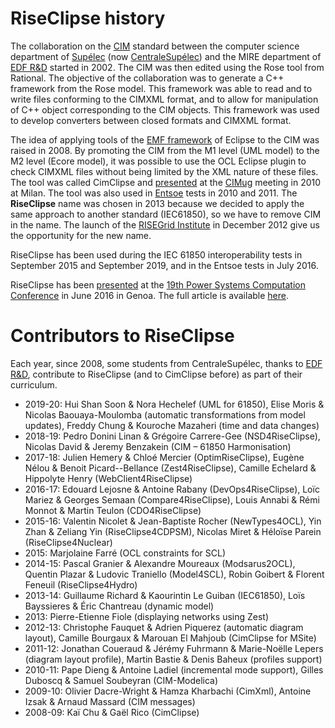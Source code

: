 # RiseClipse history

The collaboration on the [CIM](https://en.wikipedia.org/wiki/Common_Information_Model_(electricity)) standard 
between the computer science department of [Supélec](https://fr.wikipedia.org/wiki/École_supérieure_d%27électricité) 
(now [CentraleSupélec](http://www.centralesupelec.fr/)) and the 
MIRE department of [EDF R&D](https://www.edf.fr/en/the-edf-group/who-we-are/activities/research-and-development) 
started in 2002. The CIM was then edited using the Rose tool from Rational. The objective of 
the collaboration was to generate a C++ framework from the Rose model. This framework was able to read and to write files 
conforming to the CIMXML format, and to allow for manipulation of C++ object corresponding to the CIM objects. This 
framework was used to develop converters between closed formats and CIMXML format.

The idea of applying tools of the [EMF framework](https://www.eclipse.org/modeling/emf/) of Eclipse to the CIM was 
raised in 2008. By promoting the CIM from the 
M1 level (UML model) to the M2 level (Ecore model), it was possible to use the OCL Eclipse plugin to check CIMXML files 
without being limited by the XML nature of these files. The tool was called CimClipse and 
[presented](https://cimug.ucaiug.org/Meetings/Milan2010/Presentations/23b%20MTEI%20WG%20CimClipse.pdf) 
at the [CIMug](http://www.cimug.org/) meeting 
in 2010 at Milan. The tool was also used in [Entsoe](https://www.entsoe.eu/) tests in 2010 and 2011.
The **RiseClipse** name was chosen in 2013 because we decided to apply the same approach to another standard (IEC61850), so 
we have to remove CIM in the name. The launch of the 
[RISEGrid Institute](http://www.centralesupelec.fr/fr/risegrid-institute-research-institute-smarter-electric-grids) 
in December 2012 give us the opportunity for the new name.

RiseClipse has been used during the IEC 61850 interoperability tests in September 2015 and September 2019, 
and in the Entsoe tests in July 2016.

RiseClipse has been [presented](https://wdi.centralesupelec.fr/software/downloads/RiseClipse/PresentationPSCC2016.pdf) 
at the [19th Power Systems Computation Conference](http://www.pscc2016.net/) in June 2016 in Genoa. The full 
article is available [here](https://pscc-central.epfl.ch/repo/papers/2016/411.pdf).

# Contributors to RiseClipse

Each year, since 2008, some students from CentraleSupélec, thanks to [EDF R&D](https://www.edf.fr/en/the-edf-group/who-we-are/activities/research-and-development), contribute to RiseClipse (and to CimClipse before) as part 
of their curriculum. 
* 2019-20: Hui Shan Soon & Nora Hechelef (UML for 61850), Elise Moris & Nicolas Baouaya-Moulomba (automatic transformations 
from model updates), Freddy Chung & Kouroche Mazaheri (time and data changes)
* 2018-19: Pedro Donini Linan & Grégoire Carrere-Gee (NSD4RiseClipse), Nicolas David & Jeremy Benzakein 
(CIM – 61850 Harmonisation)
* 2017-18: Julien Hemery & Chloé Mercier (OptimRiseClipse), Eugène Nélou & Benoit Picard--Bellance (Zest4RiseClipse), 
Camille Echelard & Hippolyte Henry (WebClient4RiseClipse)
* 2016-17: Edouard Lejosne & Antoine Rabany (DevOps4RiseClipse), Loïc Mariez & Georges Semaan (Compare4RiseClipse), 
Louis Annabi & Rémi Monnot & Martin Teulon (CDO4RiseClipse)
* 2015-16: Valentin Nicolet & Jean-Baptiste Rocher (NewTypes4OCL), Yin Zhan & Zeliang Yin (RiseClipse4CDPSM), 
Nicolas Miret & Héloïse Parein (RiseClipse4Nuclear)
* 2015: Marjolaine Farré (OCL constraints for SCL)
* 2014-15: Pascal Granier & Alexandre Moureaux (Modsarus2OCL), Quentin Plazar & Ludovic Traniello (Model4SCL), 
Robin Goibert & Florent Feneuil (RiseClipse4Hydro)
* 2013-14: Guillaume Richard & Kaourintin Le Guiban (IEC61850), Loïs Bayssieres & Éric Chantreau (dynamic model)
* 2013: Pierre-Etienne Fiole (displaying networks using Zest)
* 2012-13: Christophe Fauquet & Adrien Piquerez (automatic diagram layout), Camille Bourgaux & Marouan El Mahjoub 
(CimClipse for MSite)
* 2011-12: Jonathan Coueraud & Jérémy Fuhrmann & Marie-Noëlle Lepers (diagram layout profile), Martin Bastie & Denis Baheux 
(profiles support)
* 2010-11: Pape Dieng & Antoine Ladiel (incremental mode support), Gilles Duboscq & Samuel Soubeyran (CIM-Modelica)
* 2009-10: Olivier Dacre-Wright & Hamza Kharbachi (CimXml), Antoine Izsak & Arnaud Massard (CIM messages)
* 2008-09: Kaï Chu & Gaël Rico (CimClipse)
